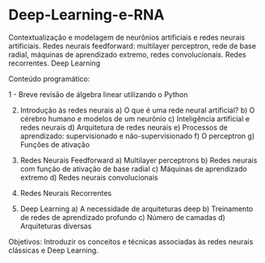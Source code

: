 # Deep-Learning-e-RNA
Contextualização e modelagem de neurônios artificiais e redes neurais artificiais. Redes neurais feedforward: multilayer perceptron, rede de base radial, máquinas de aprendizado extremo, redes convolucionais. Redes recorrentes. Deep Learning

Conteúdo programático:

1 - Breve revisão de álgebra linear utilizando o Python

2. Introdução às redes neurais
a) O que é uma rede neural artificial?
b) O cérebro humano e modelos de um neurônio
c) Inteligência artificial e redes neurais
d) Arquitetura de redes neurais
e) Processos de aprendizado: supervisionado e não-supervisionado
f) O perceptron
g) Funções de ativação

3. Redes Neurais Feedforward
a) Multilayer perceptrons
b) Redes neurais com função de ativação de base radial
c) Máquinas de aprendizado extremo
d) Redes neurais convolucionais

4. Redes Neurais Recorrentes
5. Deep Learning
a) A necessidade de arquiteturas deep
b) Treinamento de redes de aprendizado profundo
c) Número de camadas
d) Arquiteturas diversas

Objetivos: Introduzir os conceitos e técnicas associadas às redes neurais clássicas e Deep Learning.

